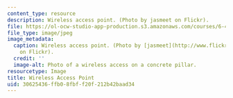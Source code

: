 ```yaml
---
content_type: resource
description: Wireless access point. (Photo by jasmeet on Flickr).
file: https://ol-ocw-studio-app-production.s3.amazonaws.com/courses/6-452-principles-of-wireless-communications-spring-2006/30625436ffb08fbff20f212b42baad34_6-452s06.jpg
file_type: image/jpeg
image_metadata:
  caption: Wireless access point. (Photo by [jasmeet](http://www.flickr.com/photos/jasmeet)
    on Flickr).
  credit: ''
  image-alt: Photo of a wireless access on a concrete pillar.
resourcetype: Image
title: Wireless Access Point
uid: 30625436-ffb0-8fbf-f20f-212b42baad34
---
```

